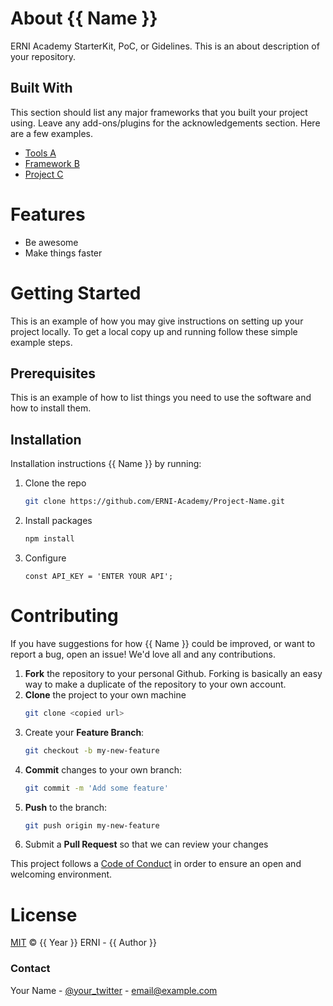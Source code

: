 [code_of_conduct]: https://github.com/rgonzalezabreu/masterpiece/CODE_OF_CONDUCT.md

# About {{ Name }}
ERNI Academy StarterKit, PoC, or Gidelines. This is an about description of your repository.

## Built With
This section should list any major frameworks that you built your project using. Leave any add-ons/plugins for the acknowledgements section. Here are a few examples.

- [Tools A](https://example.com)
- [Framework B](https://example.com)
- [Project C](https://example.com)

# Features
- Be awesome
- Make things faster

# Getting Started
This is an example of how you may give instructions on setting up your project locally. To get a local copy up and running follow these simple example steps.

## Prerequisites
This is an example of how to list things you need to use the software and how to install them.

## Installation
Installation instructions {{ Name }} by running:

1. Clone the repo
   ```sh 
   git clone https://github.com/ERNI-Academy/Project-Name.git
   ```
2. Install packages
    ```sh
    npm install
    ```
3. Configure
    ```JS
    const API_KEY = 'ENTER YOUR API';
    ```

# Contributing

If you have suggestions for how {{ Name }} could be improved, or want to report a bug, open an issue! We'd love all and any contributions.

1. **Fork** the repository to your personal Github. Forking is basically an easy way to make a duplicate of the repository to your own account.
2. **Clone** the project to your own machine
    ```sh
    git clone <copied url>
    ```
3. Create your **Feature Branch**: 
    ```sh
    git checkout -b my-new-feature
    ```
4. **Commit** changes to your own branch: 
    ```sh
    git commit -m 'Add some feature'
    ```
5. **Push** to the branch: 
    ```sh
    git push origin my-new-feature
    ```
6. Submit a **Pull Request** so that we can review your changes

This project follows a [Code of Conduct][code_of_conduct] in order to ensure an open and welcoming environment.

# License

[MIT](LICENSE) © {{ Year }} ERNI - {{ Author }}

### Contact
Your Name - [@your_twitter](https://twitter.com/your_username) - email@example.com